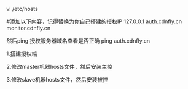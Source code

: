 vi /etc/hosts


#添加以下内容，记得替换为你自己搭建的授权IP 
127.0.0.1 auth.cdnfly.cn monitor.cdnfly.cn



然后ping 授权服务器域名查看是否正确
ping auth.cdnfly.cn



1.搭建授权端

2.修改master机器hosts文件，然后安装主控

3.修改slave机器hosts文件，然后安装被控
